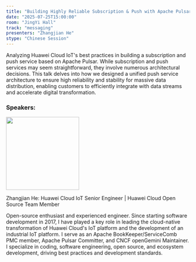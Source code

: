 ```yaml
---
title: "Building Highly Reliable Subscription & Push with Apache Pulsar: Challenges and Best Practices"
date: "2025-07-25T15:00:00"
room: "JingYi Hall"
track: "messaging"
presenters: "Zhangjian He"
stype: "Chinese Session"
---
```


Analyzing Huawei Cloud IoT's best practices in building a subscription and push service based on Apache Pulsar. While subscription and push services may seem straightforward, they involve numerous architectural decisions. This talk delves into how we designed a unified push service architecture to ensure high reliability and stability for massive data distribution, enabling customers to efficiently integrate with data streams and accelerate digital transformation.

### Speakers:

<img src="https://sessionize.com/image/a7d4-400o400o1-4GZYizF3DAJcbH1tVcZhj4.jpg" width="200" /><br/>

Zhangjian He: Huawei Cloud IoT Senior Engineer | Huawei Cloud Open Source Team Member

Open-source enthusiast and experienced engineer. Since starting software development in 2017, I have played a key role in leading the cloud-native transformation of Huawei Cloud's IoT platform and the development of an industrial IoT platform. I serve as an Apache BookKeeper/ServiceComb PMC member, Apache Pulsar Committer, and CNCF openGemini Maintainer. I specialize in coding, software engineering, open source, and ecosystem development, driving best practices and development standards.